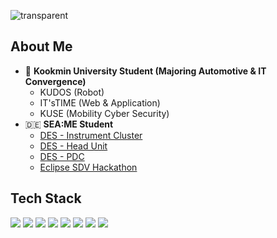 ![transparent](https://capsule-render.vercel.app/api?type=transparent&fontColor=5290fa&text=Hanbin's%20Github&height=150&fontSize=60&desc=Evolving%20Developer&descAlignY=75&descAlign=60)

<!--
**YEOHANBIN/YEOHANBIN** is a ✨ _special_ ✨ repository because its `README.md` (this file) appears on your GitHub profile.

Here are some ideas to get you started:

- 🔭 I’m currently working on ...
- 🌱 I’m currently learning ...
- 👯 I’m looking to collaborate on ...
- 🤔 I’m looking for help with ...
- 💬 Ask me about ...
- 📫 How to reach me: ...
- 😄 Pronouns: ...
- ⚡ Fun fact: ...
-->

## About Me
- 🏫 <b>Kookmin University Student (Majoring Automotive & IT Convergence)</b>
    - KUDOS (Robot)
    - IT'sTIME (Web & Application)
    - KUSE (Mobility Cyber Security)
- 🇩🇪 <b>SEA:ME Student</b>
    - [DES - Instrument Cluster](https://github.com/Instrument-Cluster-Team7/DES_Instrument-Cluster-Team7.git)
    - [DES - Head Unit](https://github.com/Head-Unit-Team1/Head-Unit-Team1.git)
    - [DES - PDC](https://github.com/PDC-Team1/PDC_main.git)
    - [Eclipse SDV Hackathon](https://github.com/Eclipse-SDV-Hackathon-Chapter-Two-APT/APT.git)

## Tech Stack
<img src="https://img.shields.io/badge/Python-3776AB?style=flat-square&logo=Python&logoColor=white"/>
<img src="https://img.shields.io/badge/C++-00599C?style=flat-square&logo=cplusplus&logoColor=white"/>
<img src="https://img.shields.io/badge/C-A8B9CC?style=flat-square&logo=c&logoColor=white"/>
<img src="https://img.shields.io/badge/Linux-FCC624?style=flat-square&logo=linux&logoColor=white"/>
<img src="https://img.shields.io/badge/ROS-22314E?style=flat-square&logo=ros&logoColor=white"/>
<img src="https://img.shields.io/badge/CMake-064F8C?style=flat-square&logo=cmake&logoColor=white"/>
<img src="https://img.shields.io/badge/Qt-41CD52?style=flat-square&logo=qt&logoColor=white"/>
<img src="https://img.shields.io/badge/Figma-F24E1E?style=flat-square&logo=figma&logoColor=white"/>
